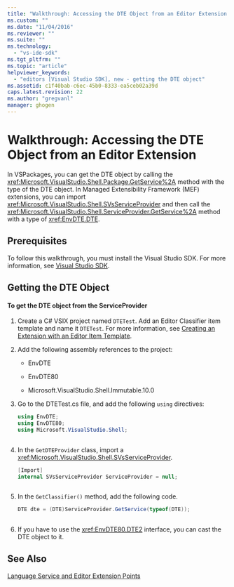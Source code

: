 ```yaml
---
title: "Walkthrough: Accessing the DTE Object from an Editor Extension | Microsoft Docs"
ms.custom: ""
ms.date: "11/04/2016"
ms.reviewer: ""
ms.suite: ""
ms.technology: 
  - "vs-ide-sdk"
ms.tgt_pltfrm: ""
ms.topic: "article"
helpviewer_keywords: 
  - "editors [Visual Studio SDK], new - getting the DTE object"
ms.assetid: c1f40bab-c6ec-45b0-8333-ea5ceb02a39d
caps.latest.revision: 22
ms.author: "gregvanl"
manager: ghogen
---
```

# Walkthrough: Accessing the DTE Object from an Editor Extension
In VSPackages, you can get the DTE object by calling the <xref:Microsoft.VisualStudio.Shell.Package.GetService%2A> method with the type of the DTE object. In Managed Extensibility Framework (MEF) extensions, you can import <xref:Microsoft.VisualStudio.Shell.SVsServiceProvider> and then call the <xref:Microsoft.VisualStudio.Shell.ServiceProvider.GetService%2A> method with a type of <xref:EnvDTE.DTE>.  
  
## Prerequisites  
 To follow this walkthrough, you must install the Visual Studio SDK. For more information, see [Visual Studio SDK](../extensibility/visual-studio-sdk.md).  
  
## Getting the DTE Object  
  
#### To get the DTE object from the ServiceProvider  
  
1.  Create a C# VSIX project named `DTETest`. Add an Editor Classifier item template and name it `DTETest`. For more information, see [Creating an Extension with an Editor Item Template](../extensibility/creating-an-extension-with-an-editor-item-template.md).  
  
2.  Add the following assembly references to the project:  
  
    -   EnvDTE  
  
    -   EnvDTE80  
  
    -   Microsoft.VisualStudio.Shell.Immutable.10.0  
  
3.  Go to the DTETest.cs file, and add the following `using` directives:  
  
    ```csharp  
    using EnvDTE;  
    using EnvDTE80;  
    using Microsoft.VisualStudio.Shell;  
  
    ```  
  
4.  In the `GetDTEProvider` class, import a <xref:Microsoft.VisualStudio.Shell.SVsServiceProvider>.  
  
    ```csharp  
    [Import]  
    internal SVsServiceProvider ServiceProvider = null;  
  
    ```  
  
5.  In the `GetClassifier()` method, add the following code.  
  
    ```csharp  
    DTE dte = (DTE)ServiceProvider.GetService(typeof(DTE));  
  
    ```  
  
6.  If you have to use the <xref:EnvDTE80.DTE2> interface, you can cast the DTE object to it.  
  
## See Also  
 [Language Service and Editor Extension Points](../extensibility/language-service-and-editor-extension-points.md)